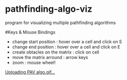 # pathfinding-algo-viz
program for visualizing multiple pathfinding algorithms

#Keys & Mouse Bindings
- change start position : hover over a cell and click on S
- change end position : hover over a cell and click on E
- create obtacles on the matrix : click on cell
- move the matrix arround : arrow keys
- zoom : mouse wheel!

[Uploading PAV algo.gif…]()
